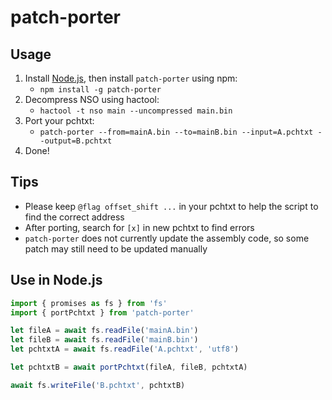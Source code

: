 # patch-porter

## Usage

1. Install [Node.js](https://nodejs.org/), then install `patch-porter` using npm:
    - `npm install -g patch-porter`
2. Decompress NSO using hactool:
    - `hactool -t nso main --uncompressed main.bin`
3. Port your pchtxt:
    - `patch-porter --from=mainA.bin --to=mainB.bin --input=A.pchtxt --output=B.pchtxt`
4. Done!

## Tips
- Please keep `@flag offset_shift ...` in your pchtxt to help the script to find the correct address
- After porting, search for `[x]` in new pchtxt to find errors
- `patch-porter` does not currently update the assembly code, so some patch may still need to be updated manually

## Use in Node.js

```javascript
import { promises as fs } from 'fs'
import { portPchtxt } from 'patch-porter'

let fileA = await fs.readFile('mainA.bin')
let fileB = await fs.readFile('mainB.bin')
let pchtxtA = await fs.readFile('A.pchtxt', 'utf8')

let pchtxtB = await portPchtxt(fileA, fileB, pchtxtA)

await fs.writeFile('B.pchtxt', pchtxtB)
```